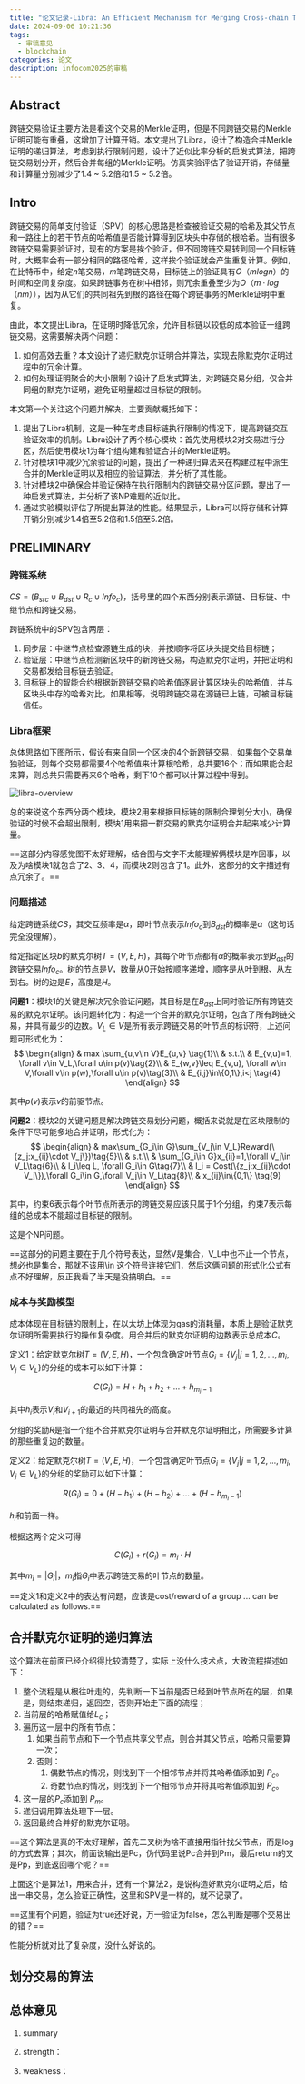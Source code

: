 ```yaml
---
title: "论文记录-Libra: An Efficient Mechanism for Merging Cross-chain Transactions Verification"
date: 2024-09-06 10:21:36
tags:
  - 审稿意见
  - blockchain
categories: 论文
description: infocom2025的审稿
---
```

## Abstract
跨链交易验证主要方法是看这个交易的Merkle证明，但是不同跨链交易的Merkle证明可能有重叠，这增加了计算开销。本文提出了Libra，设计了构造合并Merkle证明的递归算法，考虑到执行限制问题，设计了近似比率分析的启发式算法，把跨链交易划分开，然后合并每组的Merkle证明。仿真实验评估了验证开销，存储量和计算量分别减少了1.4 ~ 5.2倍和1.5 ~ 5.2倍。

 ## Intro
跨链交易的简单支付验证（SPV）的核心思路是检查被验证交易的哈希及其父节点和一路往上的若干节点的哈希值是否能计算得到区块头中存储的根哈希。当有很多跨链交易需要验证时，现有的方案是挨个验证，但不同跨链交易转到同一个目标链时，大概率会有一部分相同的路径哈希，这样挨个验证就会产生重复计算。例如，在比特币中，给定$n$笔交易，$m$笔跨链交易，目标链上的验证具有$O（mlog n）$的时间和空间复杂度。如果跨链事务在树中相邻，则冗余重叠至少为$O（m · log（n m））$，因为从它们的共同祖先到根的路径在每个跨链事务的Merkle证明中重复。

由此，本文提出Libra，在证明时降低冗余，允许目标链以较低的成本验证一组跨链交易。这需要解决两个问题：
1. 如何高效去重？本文设计了递归默克尔证明合并算法，实现去除默克尔证明过程中的冗余计算。
2. 如何处理证明聚合的大小限制？设计了启发式算法，对跨链交易分组，仅合并同组的默克尔证明，避免证明量超过目标链的限制。

本文第一个关注这个问题并解决，主要贡献概括如下：
1. 提出了Libra机制，这是一种在考虑目标链执行限制的情况下，提高跨链交互验证效率的机制。Libra设计了两个核心模块：首先使用模块2对交易进行分区，然后使用模块1为每个组构建和验证合并的Merkle证明。 
2. 针对模块1中减少冗余验证的问题，提出了一种递归算法来在构建过程中派生合并的Merkle证明以及相应的验证算法，并分析了其性能。 
3. 针对模块2中确保合并验证保持在执行限制内的跨链交易分区问题，提出了一种启发式算法，并分析了该NP难题的近似比。 
4. 通过实验模拟评估了所提出算法的性能。结果显示，Libra可以将存储和计算开销分别减少1.4倍至5.2倍和1.5倍至5.2倍。

## PRELIMINARY
### 跨链系统
$CS = (B_{src}\cup B_{dst} \cup R_c \cup Info_c)$，括号里的四个东西分别表示源链、目标链、中继节点和跨链交易。

跨链系统中的SPV包含两层：
1. 同步层：中继节点检查源链生成的块，并按顺序将区块头提交给目标链；
2. 验证层：中继节点检测新区块中的新跨链交易，构造默克尔证明，并把证明和交易都发给目标链去验证。
3. 目标链上的智能合约根据新跨链交易的哈希值逐层计算区块头的哈希值，并与区块头中存的哈希对比，如果相等，说明跨链交易在源链已上链，可被目标链信任。

### Libra框架
总体思路如下图所示，假设有来自同一个区块的4个新跨链交易，如果每个交易单独验证，则每个交易都需要4个哈希值来计算根哈希，总共要16个；而如果能合起来算，则总共只需要再来6个哈希，剩下10个都可以计算过程中得到。

![libra-overview](https://github.com/kunlii/image/blob/master/libra-1.png?raw=true)

总的来说这个东西分两个模块，模块2用来根据目标链的限制合理划分大小，确保验证的时候不会超出限制，模块1用来把一群交易的默克尔证明合并起来减少计算量。

==这部分内容感觉图不太好理解，结合图与文字不太能理解俩模块是咋回事，以及为啥模块1就包含了2、3、4，而模块2则包含了1。此外，这部分的文字描述有点冗余了。==

### 问题描述
给定跨链系统$CS$，其交互频率是$\alpha$，即叶节点表示$Info_c$到$B_{dst}$的概率是$\alpha$（这句话完全没理解）。

给定指定区块$b$的默克尔树$T=(V,E,H)$，其每个叶节点都有$\alpha$的概率表示到$B_{dst}$的跨链交易$Info_c$。树的节点是$V$，数量从0开始按顺序递增，顺序是从叶到根、从左到右。树的边是$E$，高度是$H$。

**问题1**：模块1的关键是解决冗余验证问题，其目标是在$B_{dst}$上同时验证所有跨链交易的默克尔证明。该问题转化为：构造一个合并的默克尔证明，包含了所有跨链交易，并具有最少的边数。$V_L\in V$是所有表示跨链交易的叶节点的标识符，上述问题可形式化为：
$$
\begin{align}
& max \sum_{u,v\in V}E_{u,v} \tag{1}\\
& s.t.\\
& E_{v,u}=1, \forall v\in V_L,\forall u\in p(v)\tag{2}\\
& E_{w,v}\leq E_{v,u}, \forall w\in V,\forall v\in p(w),\forall u\in p(v)\tag{3}\\
& E_{i,j}\in\{0,1\},i<j \tag{4}
\end{align}
$$

其中$p(v)$表示$v$的前驱节点。

**问题2**：模块2的关键问题是解决跨链交易划分问题，概括来说就是在区块限制的条件下尽可能多地合并证明，形式化为：
$$
\begin{align}
& max\sum_{G_i\in G}\sum_{V_j\in V_L}Reward(\{z_j:x_{ij}\cdot V_j\})\tag{5}\\
& s.t.\\
& \sum_{G_i\in G}x_{ij}=1,\forall V_j\in V_L\tag{6}\\
& l_i\leq L, \forall G_i\in G\tag{7}\\
& l_i = Cost(\{z_j:x_{ij}\cdot V_j\}),\forall G_i\in G,\forall V_j\in V_L\tag{8}\\
& x_{ij}\in\{0,1\} \tag{9}
\end{align}
$$

其中，约束6表示每个叶节点所表示的跨链交易应该只属于1个分组，约束7表示每组的总成本不能超过目标链的限制。

这是个NP问题。

==这部分的问题主要在于几个符号表达，显然V是集合，V_L中也不止一个节点，想必也是集合，那就不该用\in 这个符号连接它们，然后这俩问题的形式化公式有点不好理解，反正我看了半天是没搞明白。==

### 成本与奖励模型
成本体现在目标链的限制上，在以太坊上体现为gas的消耗量，本质上是验证默克尔证明所需要执行的操作复杂度。用合并后的默克尔证明的边数表示总成本$C$。

定义1：给定默克尔树$T=(V,E,H)$，一个包含确定叶节点$G_i=\{V_j|j=1,2,...,m_i,V_j\in V_L\}$的分组的成本可以如下计算：

$$
C(G_i)=H+h_1+h_2+...+h_{m_i-1}
$$

其中$h_i$表示$V_i$和$V_{i+1}$的最近的共同祖先的高度。

分组的奖励$R$是指一个组不合并默克尔证明与合并默克尔证明相比，所需要多计算的那些重复边的数量。

定义2：给定默克尔树$T=(V,E,H)$，一个包含确定叶节点$G_i=\{V_j|j=1,2,...,m_i,V_j\in V_L\}$的分组的奖励可以如下计算：

$$
R(G_i)=0+(H-h_1)+(H-h_2)+...+(H-h_{m_i-1})
$$

$h_i$和前面一样。

根据这两个定义可得

$$
C(G_i)+r(G_i)=m_i\cdot H \tag{10}
$$

其中$m_i=|G_i|$，$m_i$指$G_i$中表示跨链交易的叶节点的数量。

==定义1和定义2中的表达有问题，应该是cost/reward of a group ... can be calculated as follows.==

## 合并默克尔证明的递归算法

这个算法在前面已经介绍得比较清楚了，实际上没什么技术点，大致流程描述如下：
1. 整个流程是从根往叶走的，先判断一下当前是否已经到叶节点所在的层，如果是，则结束递归，返回空，否则开始走下面的流程；
2. 当前层的哈希赋值给$L_c$；
3. 遍历这一层中的所有节点：
	1. 如果当前节点和下一个节点共享父节点，则合并其父节点，哈希只需要算一次；
	2. 否则：
		1. 偶数节点的情况，则找到下一个相邻节点并将其哈希值添加到 $P_c$。
		2. 奇数节点的情况，则找到下一个相邻节点并将其哈希值添加到 $P_c$。
4.  这一层的$P_c$添加到 $P_m$。
5. 递归调用算法处理下一层。
6. 返回最终合并好的默克尔证明。

==这个算法是真的不太好理解，首先二叉树为啥不直接用指针找父节点，而是log的方式去算；其次，前面说输出是Pc，伪代码里说Pc合并到Pm，最后return的又是Pp，到底返回哪个呢？==

上面这个是算法1，用来合并，还有一个算法2，是说构造好默克尔证明之后，给出一串交易，怎么验证正确性，这里和SPV是一样的，就不记录了。

==这里有个问题，验证为true还好说，万一验证为false，怎么判断是哪个交易出的错？==

性能分析就对比了复杂度，没什么好说的。

## 划分交易的算法


## 总体意见
1. summary

2. strength：

3. weakness：